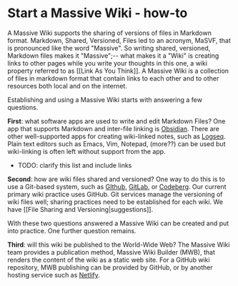 # Start a Massive Wiki - how-to

A Massive Wiki supports the sharing of versions of files in Markdown format. Markdown, Shared, Versioned, Files led to an acronym, MaSVF, that is pronounced like the word "Massive". So writing shared, versioned, Markdown files makes it "Massive";--  what makes it a "Wiki" is creating links to other pages while you write your thoughts in this one, a wiki property referred to as [[Link As You Think]]. A Massive Wiki is a collection of files in markdown format that contain links to each other and to other resources both local and on the internet.

Establishing and using a Massive Wiki starts with answering a few questions.

**First**: what software apps are used to write and edit Markdown Files? One app that supports Markdown and inter-file linking is [Obsidian](https://obsidian.md). There are other well-supported apps for creating wiki-linked notes, such as [Logseq](https://logseq.com). Plain text editors such as Emacs, Vim, Notepad, (more??) can be used but wiki-linking is often left without support from the app.  
 - TODO: clarify this list and include links

**Second**: how are wiki files shared and versioned? One way to do this is to use a Git-based system, such as [GIthub](https://github.com), [GitLab](https://gitlab.com), or [Codeberg](https://codeberg.org). Our current primary wiki practice uses GitHub. Git services manage the versioning of wiki files well; sharing practices need to be established for each wiki. We have [[File Sharing and Versioning|suggestions]].  

With these two questions answered a Massive Wiki can be created and put into practice. One further question remains.

**Third**: will this wiki be published to the World-Wide Web? The Massive Wiki team provides a publication method, Massive Wiki Builder (MWB), that renders the content of the wiki as a static web site. For a GitHub wiki repository, MWB publishing can be provided by GitHub, or by another hosting service such as [Netlify](https://netlify.app).  




